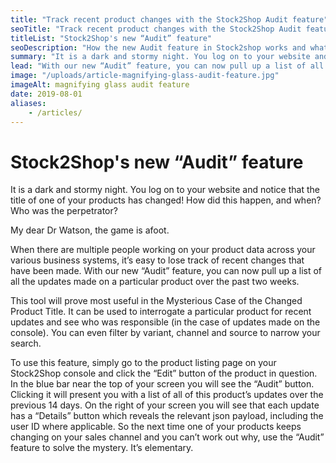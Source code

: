 ```yaml
---
title: "Track recent product changes with the Stock2Shop Audit feature"
seoTitle: "Track recent product changes with the Stock2Shop Audit feature"
titleList: "Stock2Shop's new “Audit” feature"
seoDescription: "How the new Audit feature in Stock2shop works and what it's useful for."
summary: "It is a dark and stormy night. You log on to your website and notice that the title of one of your products has changed! How did this happen, and when? Who was the perpetrator?"
lead: "With our new “Audit” feature, you can now pull up a list of all the updates made on a particular product over the past two weeks."
image: "/uploads/article-magnifying-glass-audit-feature.jpg"
imageAlt: magnifying glass audit feature 
date: 2019-08-01
aliases:
    - /articles/
---
```


# Stock2Shop's new “Audit” feature

It is a dark and stormy night. You log on to your website and notice that the title of one of your products has changed! How did this happen, and when? Who was the perpetrator?

My dear Dr Watson, the game is afoot.

When there are multiple people working on your product data across your various business systems, it’s easy to lose track of recent changes that have been made. With our new “Audit” feature, you can now pull up a list of all the updates made on a particular product over the past two weeks.

This tool will prove most useful in the Mysterious Case of the Changed Product Title. It can be used to interrogate a particular product for recent updates and see who was responsible (in the case of updates made on the console). You can even filter by variant, channel and source to narrow your search.

To use this feature, simply go to the product listing page on your Stock2Shop console and click the “Edit” button of the product in question. In the blue bar near the top of your screen you will see the “Audit” button. Clicking it will present you with a list of all of this product’s updates over the previous 14 days.
On the right of your screen you will see that each update has a “Details” button which reveals the relevant json payload, including the user ID where applicable.
So the next time one of your products keeps changing on your sales channel and you can’t work out why, use the “Audit” feature to solve the mystery. It’s elementary.
